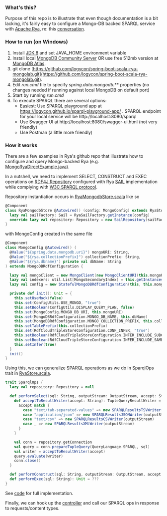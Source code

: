 ### What's this?
Purpose of this repo is to illustrate that even though documentation is a bit lacking, 
it's fairly easy to configure a Mongo-DB backed SPARQL service with [Apache Rya](http://rya.apache.org), 
re: this [conversation](https://twitter.com/bobdc/status/1220390987199021056).

### How to run (on Windows)
   1. Install [JDK 8](https://www.oracle.com/technetwork/java/javase/downloads/jdk8-downloads-2133151.html) and set JAVA_HOME environment variable
   2. Install local [MongoDB Community Server](https://www.mongodb.com/download-center/community) OR use free 512mb version at [MongoDB Atlas](https://www.mongodb.com/cloud/atlas).
   2. git clone [https://github.com/logycon/spring-boot-scala-rya-mongolab.git](https://github.com/logycon/spring-boot-scala-rya-mongolab.git).
   3. Edit *run.cmd* file to specify *spring.data.mongodb.*** properties (no changes needed if running against local MongoDB on default port)
   4. Start by running *run.cmd*
   5. To execute SPARQL there are several options:
        - Easiest: Use SPARQL playground app at https://logycon.github.io/sparql-playground-app/ . SPARQL endpoint for your local service
           will be http://localhost:8080/sparql
        - Use Swagger UI at http://localhost:8080/swagger-ui.html (not very friendly)
        - Use Postman (a little more friendly)
        
### How it works
There are a few examples in Rya's github repo that illustrate how to configure and query Mongo-backed Rya (e.g. [MongoRyaDirectExample.java](https://github.com/apache/rya/blob/09fc77c796e815f7d2f1039363705ecf8377fb74/extras/indexingExample/src/main/java/MongoRyaDirectExample.java)).             
    
In a nutshell, we need to implement SELECT, CONSTRUCT and EXEC operations on [RDF4J Repository](https://rdf4j.org/documentation/programming/repository/) configured with Rya [SAIL](https://rdf4j.org/documentation/sail/) implementation while complying with [W3C SPARQL protocol](https://www.w3.org/TR/sparql11-protocol/). 

Repository instantiation occurs in [RyaMongodbStore.scala](https://github.com/logycon/spring-boot-scala-rya-mongolab/blob/master/src/main/scala/com/logycon/ryastore/mongodb/RyaMongodbStore.scala) like so

```scala
@Component
class RyaMongodbStore @Autowired() (config: MongoConfig) extends RyaStore with SparqlOps {
  lazy val sailFactory: Sail = RyaSailFactory.getInstance(config)
  override lazy val repository: Repository = new SailRepository(sailFactory)
}
```
with MongoConfig created in the same file

```scala
@Component
class MongoConfig @Autowired() (
  @Value("${spring.data.mongodb.uri}") mongoURI: String,
  @Value("${rya.collectionPrefix}") collectionPrefix: String,
  @Value("${rya.dbname}") private val dbName: String
) extends MongoDBRdfConfiguration {

  lazy val mongoClient = new MongoClient(new MongoClientURI(this.mongoURI))
  lazy val indexers: util.List[MongoSecondaryIndex] = this.getInstances("ac.additional.indexers", classOf[MongoSecondaryIndex])
  lazy val config = new StatefulMongoDBRdfConfiguration(this, this.mongoClient, indexers)

  private def init(): Unit = {
    this.setUseMock(false)
    this.set(ConfigUtils.USE_MONGO, "true")
    this.setBoolean(ConfigUtils.DISPLAY_QUERY_PLAN, false)
    this.set(MongoConfig.MONGO_DB_URI, this.mongoURI)
    this.set(MongoDBRdfConfiguration.MONGO_DB_NAME, this.dbName)
    this.set(MongoDBRdfConfiguration.MONGO_COLLECTION_PREFIX, this.collectionPrefix)
    this.setTablePrefix(this.collectionPrefix)
    this.set(RdfCloudTripleStoreConfiguration.CONF_INFER, "true")
    this.setBoolean(RdfCloudTripleStoreConfiguration.INFER_INCLUDE_SUBCLASSOF, true)
    this.setBoolean(RdfCloudTripleStoreConfiguration.INFER_INCLUDE_SAME_AS, true)
    this.setInfer(true)
  }
  init()
}
```

Using this, we can generalize SPARQL operations as we do in SparqlOps trait in [RyaStore.scala](https://github.com/logycon/spring-boot-scala-rya-mongolab/blob/master/src/main/scala/com/logycon/ryastore/RyaStore.scala).

```scala
trait SparqlOps {
  lazy val repository: Repository = null

  def performSelect(sql: String, outputStream: OutputStream, accept: String): Unit = {
    def acceptToResultWriter(accept: String): TupleQueryResultWriter = {
      accept match {
        case "text/tab-separated-values" => new SPARQLResultsTSVWriter(outputStream)
        case "application/json" => new SPARQLResultsJSONWriter(outputStream)
        case "text/csv" => new SPARQLResultsCSVWriter(outputStream)
        case _ => new SPARQLResultsXMLWriter(outputStream)
      }
    }

    val conn = repository.getConnection
    val query = conn.prepareTupleQuery(QueryLanguage.SPARQL, sql)
    val writer = acceptToResultWriter(accept)
    query.evaluate(writer)
    conn.close()
  }

  def performConstruct(sql: String, outputStream: OutputStream, accept: String): Unit = ???
  def performExec(sql: String): Unit = ???
}
```

See [code]( https://github.com/logycon/spring-boot-scala-rya-mongolab/blob/master/src/main/scala/com/logycon/ryastore/RyaStore.scala) for full implementation.

Finally, we can hook up the [controller](https://github.com/logycon/spring-boot-scala-rya-mongolab/blob/master/src/main/scala/com/logycon/controllers/SparqlController.scala) and call our SPARQL ops in response to requests/content types.
